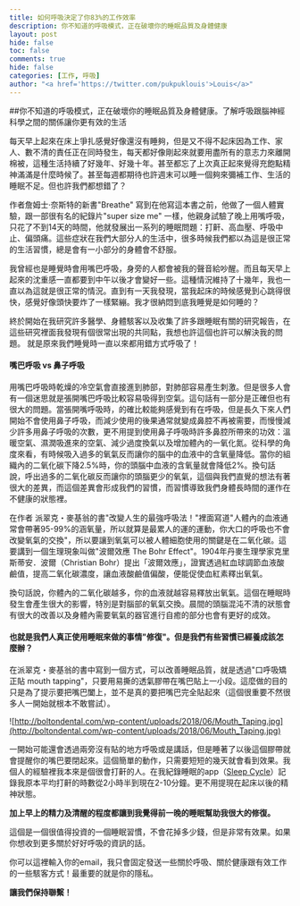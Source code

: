 ```yaml
---
title: 如何呼吸決定了你83%的工作效率
description: 你不知道的呼吸模式，正在破壞你的睡眠品質及身體健康
layout: post
hide: false
toc: false
comments: true
hide: false
categories: [工作, 呼吸] 
author: "<a href='https://twitter.com/pukpuklouis'>Louis</a>"
---
```




##你不知道的呼吸模式，正在破壞你的睡眠品質及身體健康。了解呼吸跟腦神經科學之間的關係讓你更有效的生活

每天早上起來在床上爭扎感覺好像還沒有睡夠，但是又不得不起床因為工作、家人、數不清的責任正在同時發生，每天都好像剛起來就要用盡所有的意志力來離開棉被，這種生活持續了好幾年、好幾十年。甚至都忘了上次真正起來覺得充飽點精神滿滿是什麼時候了。甚至每週都期待也許週末可以睡一個夠來彌補工作、生活的睡眠不足。但也許我們都想錯了？

作者詹姆士·奈斯特的新書"Breathe" 寫到在他寫這本書之前，他做了一個人體實驗，跟一部很有名的紀錄片"super size me" 一樣，他親身試驗了晚上用嘴呼吸，只花了不到14天的時間，他就發展出一系列的睡眠問題：打鼾、高血壓、呼吸中止、偏頭痛。這些症狀在我們大部分人的生活中，很多時候我們都以為這是很正常的生活習慣，總是會有一小部分的身體會不舒服。

我曾經也是睡覺時會用嘴巴呼吸，身旁的人都會被我的聲音給吵醒。而且每天早上起來的沈重感一直都要到中午以後才會變好一些。這種情況維持了十幾年，我也一直以為這就是很正常的情況。直到有一天我發現，當我起床的時候感覺到心跳得很快，感覺好像頭快要炸了一樣緊繃。我才很納悶到底我睡覺是如何睡的？

終於開始在我研究許多醫學、身體駭客以及收集了許多跟睡眠有關的研究報告，在這些研究裡面我發現有個很常出現的共同點，我想也許這個也許可以解決我的問題。 就是原來我們睡覺時一直以來都用錯方式呼吸了！

#### 嘴巴呼吸 vs 鼻子呼吸

用嘴巴呼吸時乾燥的冷空氣會直接進到肺部，對肺部容易產生刺激。但是很多人會有一個迷思就是張開嘴巴呼吸比較容易吸得到空氣。這句話有一部分是正確但也有很大的問題。當張開嘴呼吸時，的確比較能夠感覺到有在呼吸，但是長久下來人們開始不會使用鼻子呼吸，而減少使用的後果通常就變成鼻腔不再被需要，而慢慢減少許多用鼻子呼吸的次數，更不用提到使用鼻子呼吸時許多鼻腔所帶來的功效：溫暖空氣、濕潤吸進來的空氣、減少過度換氣以及增加體內的一氧化氮。從科學的角度來看，有時候吸入過多的氧氣反而讓你的腦中的血液中的含氧量降低。當你的組織內的二氧化碳下降2.5%時，你的頭腦中血液的含氧量就會降低2%。換句話說，呼出過多的二氧化碳反而讓你的頭腦更少的氧氣，這個與我們直覺的想法有著很大的差異，而這個差異會形成我們的習慣，而習慣導致我們身體長時間的運作在不健康的狀態裡。

在作者 派翠克・麥基翁的書"改變人生的最強呼吸法！"裡面寫道"人體內的血液通常會帶著95-99%的涵氧量，所以就算是最累人的運的運動，你大口的呼吸也不會改變氧氣的交換"，所以要讓到氧氣可以被人體細胞使用的關鍵是在二氧化碳。這要講到一個生理現象叫做"波爾效應 The Bohr Effect"。1904年丹麥生理學家克里斯蒂安．波爾（Christian Bohr）提出「波爾效應」，證實透過紅血球調節血液酸鹼值，提高二氧化碳濃度，讓血液酸鹼值偏酸，便能促使血紅素釋出氧氣。

換句話說，你體內的二氧化碳越多，你的血液就越容易釋放出氧氣。這個在睡眠時發生會產生很大的影響，特別是對腦部的氧氣交換。晨間的頭腦混沌不清的狀態會有很大的改善以及身體內需要氧氣的器官進行自癒的部分也會有更好的成效。

#### 也就是我們人真正使用睡眠來做的事情"修復"。但是我們有些習慣已經養成該怎麼辦？

在派翠克・麥基翁的書中寫到一個方式，可以改善睡眠品質，就是透過"口呼吸矯正貼 mouth tapping"，只要用易撕的透氣膠帶在嘴巴貼上一小段。這麼做的目的只是為了提示要把嘴巴闔上，並不是真的要把嘴巴完全貼起來（這個很重要不然很多人一開始就根本不敢嘗試）。

![http://boltondental.com/wp-content/uploads/2018/06/Mouth_Taping.jpg](http://boltondental.com/wp-content/uploads/2018/06/Mouth_Taping.jpg)

一開始可能還會透過兩旁沒有貼的地方呼吸或是講話，但是睡著了以後這個膠帶就會提醒你的嘴巴要閉起來。這個簡單的動作，只需要短短的幾天就會看到效果。我個人的經驗裡我本來是個很會打鼾的人。在我紀錄睡眠的app（[Sleep Cycle](https://apps.apple.com/tw/app/sleep-cycle-sleep-tracker/id320606217?l=en)）記錄我原本平均打鼾的時數從2小時半到現在2-10分鐘。更不用提現在起床以後的精神狀態。

**加上早上的精力及清醒的程度都讓到我覺得前一晚的睡眠幫助我很大的修復。**

這個是一個很值得投資的一個睡眠習慣，不會花掉多少錢，但是非常有效果。如果你想收到更多關於好好呼吸的資訊的話。

你可以這裡輸入你的email，我只會固定發送一些關於呼吸、關於健康跟有效工作的一些駭客方式！最重要的就是你的隱私。

**讓我們保持聯繫！**